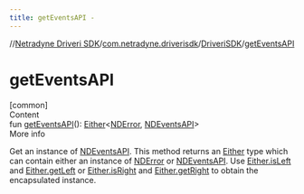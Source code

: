 ```yaml
---
title: getEventsAPI -
---
```

//[Netradyne Driveri SDK](../../index.md)/[com.netradyne.driverisdk](../index.md)/[DriveriSDK](index.md)/[getEventsAPI](get-events-a-p-i.md)



# getEventsAPI  
[common]  
Content  
fun [getEventsAPI](get-events-a-p-i.md)(): [Either](../-either/index.md)<[NDError](../-n-d-error/index.md), [NDEventsAPI](../../com.netradyne.driverisdk.events/-n-d-events-a-p-i/index.md)>  
More info  


Get an instance of [NDEventsAPI](../../com.netradyne.driverisdk.events/-n-d-events-a-p-i/index.md). This method returns an [Either](../-either/index.md) type which can contain either an instance of [NDError](../-n-d-error/index.md) or [NDEventsAPI](../../com.netradyne.driverisdk.events/-n-d-events-a-p-i/index.md). Use [Either.isLeft](../-either/is-left.md) and [Either.getLeft](../-either/get-left.md) or [Either.isRight](../-either/is-right.md) and [Either.getRight](../-either/get-right.md) to obtain the encapsulated instance.

  



